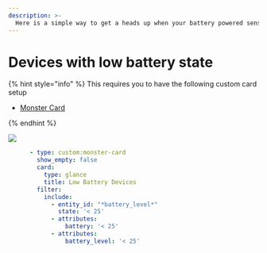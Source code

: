 ```yaml
---
description: >-
  Here is a simple way to get a heads up when your battery powered sensors get close to dying.
---
```


# Devices with low battery state

{% hint style="info" %}
This requires you to have the following custom card setup

* [Monster Card](https://github.com/ciotlosm/custom-lovelace/tree/master/monster-card)

{% endhint %}

![](https://i.imgur.com/E6JxeKk.png)

```yaml
      - type: custom:monster-card
        show_empty: false
        card:
          type: glance
          title: Low Battery Devices
        filter:
          include:
            - entity_id: "*battery_level*"
              state: '< 25'
            - attributes:
                battery: '< 25'
            - attributes:
                battery_level: '< 25'
```
